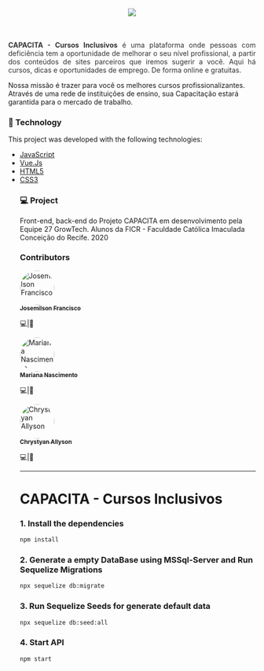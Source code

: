 <h1 align="center">
    <img src="https://i.ibb.co/bRKDwM1/Logo-capacita.png">
</h1>

<br/>

<p align="justify" style="color: #333">
<strong>CAPACITA - Cursos Inclusivos</strong> é uma plataforma onde pessoas com deficiência tem a oportunidade de melhorar o seu nível profissional, a partir dos conteúdos de sites parceiros que iremos sugerir a você. Aqui há cursos, dicas e oportunidades de emprego. De forma online e gratuitas.

Nossa missão é trazer para você os melhores cursos profissionalizantes. Através de uma rede de instituições de ensino, sua Capacitação estará garantida para o mercado de trabalho.
</p>

### :floppy_disk: Technology

This project was developed with the following technologies:

<ul>
  <li><a href="https://sass-lang.com/">JavaScript</a></li>
  <li><a href="https://vuejs.org/">Vue.Js</a></li>
  <li><a href="https://developer.mozilla.org/en-US/docs/Web/HTML">HTML5</a></li>
  <li><a href="https://facebook.github.io/jsx/">CSS3</a></li>
  
### :computer: Project

Front-end, back-end do Projeto CAPACITA em desenvolvimento pela Equipe 27 GrowTech. 
Alunos da FICR - Faculdade Católica Imaculada Conceição do Recife. 2020
<br/>

###  Contributors

  <a href="https://github.com/josemilsonjunior">
        <img style="border-radius: 50px;" src="https://avatars0.githubusercontent.com/u/63685419?s=460&v=4" width="70px;" alt="Josemilson Francisco"/>
        <br />
        <sub>
          <b>Josemilson Francisco</b>
        </sub>
      </a>
      <br />
      <p><scan title="Code">💻</scan>|<scan title="Documentation">🎨</scan></p>
    </td> <td align="center" style="border: none;">
    <a href="https://github.com/Marianasn4">
        <img style="border-radius: 50px;" src="https://avatars2.githubusercontent.com/u/49256775?s=400&u=39a91359a22842a90574a9913ba06b28a6ef6ed6&v=4" width="70px;" alt="Mariana Nascimento"/>
        <br />
        <sub>
          <b>Mariana Nascimento</b>
        </sub>
      </a>
      <br />
      <p><scan title="Code">💻</scan>|<scan title="Documentation">🎨</scan></p>
    </td> <td align="center" style="border: none;">
    <a href="https://github.com/chrystyanallyson">
        <img style="border-radius: 50px;" src="https://avatars3.githubusercontent.com/u/56077910?s=460&u=36aadb491ad0f5dacf5dbc95d5c9e964ef72662a&v=4" width="70px;" alt="Chrystyan Allyson"/>
        <br />
        <sub>
          <b>Chrystyan Allyson</b>
        </sub>
      </a>
      <br />
      <p><scan title="Code">💻</scan>|<scan title="Documentation">🎨</scan></p>
    </td>
    <td align="center" style="border: none;">
      
-----------------------------------------------------------------------------------------------

# CAPACITA - Cursos Inclusivos

### 1. Install the dependencies
```bash
npm install
```
### 2. Generate a empty DataBase using MSSql-Server and Run Sequelize Migrations
```bash
npx sequelize db:migrate
```

### 3. Run Sequelize Seeds for generate default data
```bash
npx sequelize db:seed:all
```

### 4. Start API
```bash
npm start
```
